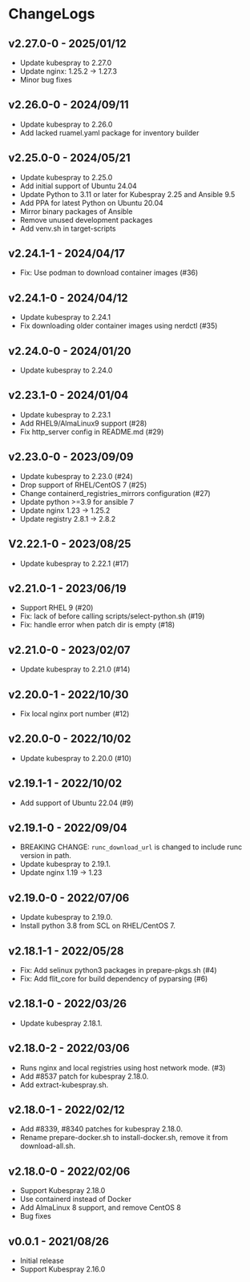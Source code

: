 # ChangeLogs

## v2.27.0-0 - 2025/01/12

- Update kubespray to 2.27.0
- Update nginx: 1.25.2 -> 1.27.3
- Minor bug fixes

## v2.26.0-0 - 2024/09/11

- Update kubespray to 2.26.0
- Add lacked ruamel.yaml package for inventory builder

## v2.25.0-0 - 2024/05/21

- Update kubespray to 2.25.0
- Add initial support of Ubuntu 24.04
- Update Python to 3.11 or later for Kubespray 2.25 and Ansible 9.5
- Add PPA for latest Python on Ubuntu 20.04
- Mirror binary packages of Ansible
- Remove unused development packages
- Add venv.sh in target-scripts

## v2.24.1-1 - 2024/04/17

- Fix: Use podman to download container images (#36)

## v2.24.1-0 - 2024/04/12

- Update kubespray to 2.24.1
- Fix downloading older container images using nerdctl (#35)

## v2.24.0-0 - 2024/01/20

- Update kubespray to 2.24.0

## v2.23.1-0 - 2024/01/04

- Update kubespray to 2.23.1
- Add RHEL9/AlmaLinux9 support (#28)
- Fix http_server config in README.md (#29)

## v2.23.0-0 - 2023/09/09

- Update kubespray to 2.23.0 (#24)
- Drop support of RHEL/CentOS 7 (#25)
- Change containerd_registries_mirrors configuration (#27) 
- Update python >=3.9 for ansible 7
- Update nginx 1.23 -> 1.25.2
- Update registry 2.8.1 -> 2.8.2

## V2.22.1-0 - 2023/08/25

- Update kubespray to 2.22.1 (#17)

## v2.21.0-1 - 2023/06/19

- Support RHEL 9 (#20)
- Fix: lack of before calling scripts/select-python.sh (#19)
- Fix: handle error when patch dir is empty (#18) 

## v2.21.0-0 - 2023/02/07

- Update kubespray to 2.21.0 (#14)

## v2.20.0-1 - 2022/10/30

- Fix local nginx port number (#12)

## v2.20.0-0 - 2022/10/02

- Update kubespray to 2.20.0 (#10)

## v2.19.1-1 - 2022/10/02

- Add support of Ubuntu 22.04 (#9)

## v2.19.1-0 - 2022/09/04

- BREAKING CHANGE: `runc_download_url` is changed to include runc version in path.
- Update kubespray to 2.19.1.
- Update nginx 1.19 -> 1.23

## v2.19.0-0 - 2022/07/06

- Update kubespray to 2.19.0.
- Install python 3.8 from SCL on RHEL/CentOS 7.

## v2.18.1-1 - 2022/05/28

- Fix: Add selinux python3 packages in prepare-pkgs.sh (#4)
- Fix: Add flit_core for build dependency of pyparsing (#6) 

## v2.18.1-0 - 2022/03/26

- Update kubespray 2.18.1.

## v2.18.0-2 - 2022/03/06

- Runs nginx and local registries using host network mode. (#3)
- Add #8537 patch for kubespray 2.18.0.
- Add extract-kubespray.sh.

## v2.18.0-1 - 2022/02/12

- Add #8339, #8340 patches for kubespray 2.18.0.
- Rename prepare-docker.sh to install-docker.sh, remove it from download-all.sh. 

## v2.18.0-0 - 2022/02/06

- Support Kubespray 2.18.0
- Use containerd instead of Docker
- Add AlmaLinux 8 support, and remove CentOS 8
- Bug fixes

## v0.0.1 - 2021/08/26

- Initial release
- Support Kubespray 2.16.0
